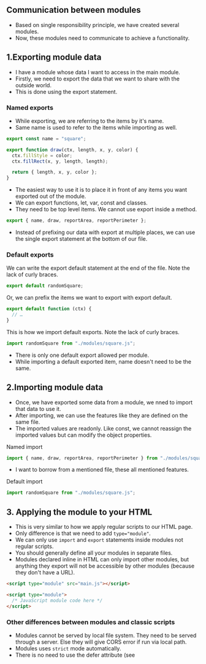 ## Communication between modules

- Based on single responsibility principle, we have created several modules.
- Now, these modules need to communicate to achieve a functionality.

## 1.Exporting module data

- I have a module whose data I want to access in the main module.
- Firstly, we need to export the data that we want to share with the outside world.
- This is done using the export statement.

### Named exports

- While exporting, we are referring to the items by it's name.
- Same name is used to refer to the items while importing as well.

``` javascript
export const name = "square";

export function draw(ctx, length, x, y, color) {
  ctx.fillStyle = color;
  ctx.fillRect(x, y, length, length);

  return { length, x, y, color };
}
```

- The easiest way to use it is to place it in front of any items you want exported out of the module.
- We can export functions, let, var, const and classes.
- They need to be top level items. We cannot use export inside a method.

``` javascript
export { name, draw, reportArea, reportPerimeter };
```

- Instead of prefixing our data with export at multiple places, we can use the single export statement at the bottom of our file.

### Default exports

We can write the export default statement at the end of the file. Note the lack of curly braces.

``` javascript
export default randomSquare;
```

Or, we can prefix the items we want to export with export default.

``` javascript
export default function (ctx) {
  // …
}
```

This is how we import default exports. Note the lack of curly braces.

```javascript
import randomSquare from "./modules/square.js";
```

- There is only one default export allowed per module.
- While importing a default exported item, name doesn't need to be the same.



## 2.Importing module data

- Once, we have exported some data from a module, we nned to import that data to use it.
- After importing, we can use the features like they are defined on the same file.
- The imported values are readonly. Like const, we cannot reassign the imported values but can modify the object properties.

Named import

``` javascript
import { name, draw, reportArea, reportPerimeter } from "./modules/square.js";
```

- I want to borrow from a mentioned file, these all mentioned features.

Default import

``` javascript
import randomSquare from "./modules/square.js";
```

## 3. Applying the module to your HTML

- This is very similar to how we apply regular scripts to our HTML page.
- Only difference is that we need to add `type="module"`.
- We can only use `import` and `export` statements inside modules not regular scripts.
- You should generally define all your modules in separate files.
- Modules declared inline in HTML can only import other modules, but anything they export will not be accessible by other modules (because they don't have a URL).

``` html
<script type="module" src="main.js"></script>
```

``` html
<script type="module">
  /* JavaScript module code here */
</script>
```

### Other differences between modules and classic scripts

- Modules cannot be served by local file system. They need to be served through a server. Else they will give CORS error if run via local path.
- Modules uses `strict` mode automatically.
- There is no need to use the defer attribute (see <script> attributes) when loading a module script; modules are deferred automatically.
- Modules are only executed once, even if they have been referenced in multiple <script> tags.
- Module-defined variables are scoped to the module unless explicitly attached to the global object. On the other hand, globally-defined variables are available within the module. 


## Avoiding naming conflicts

- We have different modules in which we have variables and functions with same names.
- Module A and Module B both have mehods which have same names.
- Now, when we import these modules into a main module, it can lead to confusion and errors.

## Renaming imports and exports

- We can use the `as` keyword to rename our imports and exports inside a curly brackets.

Changing exports

``` javascript
// inside module.js
export { function1 as newFunctionName, function2 as anotherNewFunctionName };

// inside main.js
import { newFunctionName, anotherNewFunctionName } from "./modules/module.js";
```

Changing imports

``` javascript
// inside module.js
export { function1, function2 };

// inside main.js
import { function1 as newFunctionName, function2 as anotherNewFunctionName } from "./modules/module.js";
```

## Loading non-JavaScript resources

- We can import non JS resources like JSON and CSS using modules.
- We must explicitly declare what kind of resource you are importing. By default it is assumed that we are importing JS resource.
- We define the type using `with` and `type`

``` javascript
import colors from "./colors.json" with { type: "json" };
import styles from "./styles.css" with { type: "css" };
```

